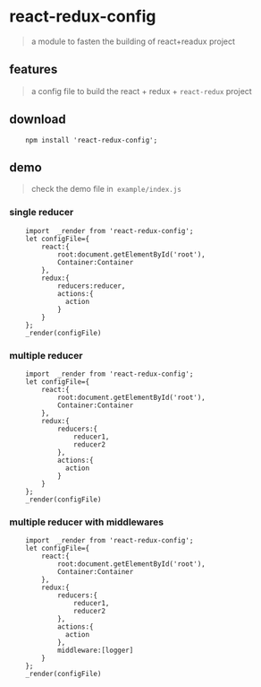 # react-redux-config

> a module to fasten the building of react+readux project

## features
> a config file to build the react + redux + `react-redux` project

## download
```
    npm install 'react-redux-config';

```
## demo

> check the demo file in``` example/index.js```

### single reducer 

```
    import  _render from 'react-redux-config';
    let configFile={
        react:{
            root:document.getElementById('root'),
            Container:Container
        },
        redux:{
            reducers:reducer,
            actions:{
              action
            }
        }
    };
    _render(configFile)

```

### multiple reducer 

```
    import  _render from 'react-redux-config';
    let configFile={
        react:{
            root:document.getElementById('root'),
            Container:Container
        },
        redux:{
            reducers:{
                reducer1,
                reducer2
            },
            actions:{
              action
            }
        }
    };
    _render(configFile)

```

### multiple reducer  with middlewares

```
    import  _render from 'react-redux-config';
    let configFile={
        react:{
            root:document.getElementById('root'),
            Container:Container
        },
        redux:{
            reducers:{
                reducer1,
                reducer2
            },
            actions:{
              action
            },
            middleware:[logger]
        }
    };
    _render(configFile)

```


